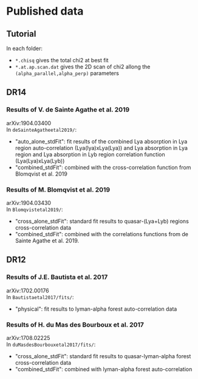 # Published data

## Tutorial

In each folder:
 * `*.chisq` gives the total chi2 at best fit
 * `*.at.ap.scan.dat` gives the 2D scan of chi2 allong the
        `(alpha_parallel,alpha_perp)` parameters

## DR14

### Results of V. de Sainte Agathe et al. 2019
arXiv:1904.03400<br/>
In `deSainteAgatheetal2019/`:
 * "auto\_alone\_stdFit": fit results of the combined Lya absorption in Lya region
    auto-correlation (Lya(lya)xLya(Lya)) and  Lya absorption in Lya
    region and Lya absorption in Lyb region correlation function
    (Lya(Lya)xLya(Lyb))
 * "combined\_stdFit": combined with the cross-correlation function from Blomqvist et al. 2019

### Results of M. Blomqvist et al. 2019
arXiv:1904.03430<br/>
In `Blomqvistetal2019/`:
 * "cross\_alone\_stdFit": standard fit results to quasar-(Lya+Lyb) regions cross-correlation
    data
 * "combined\_stdFit": combined with the correlations functions from de Sainte Agathe et al. 2019.

## DR12

### Results of J.E. Bautista et al. 2017
arXiv:1702.00176<br/>
In `Bautistaetal2017/fits/`:
 * "physical": fit results to lyman-alpha forest auto-correlation data

### Results of H. du Mas des Bourboux et al. 2017
arXiv:1708.02225<br/>
In `duMasdesBourbouxetal2017/fits/`:
 * "cross\_alone\_stdFit": standard fit results to quasar-lyman-alpha forest cross-correlation data
 * "combined\_stdFit": combined with lyman-alpha forest auto-correlation
